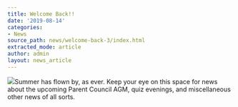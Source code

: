 ```yaml
---
title: Welcome Back!!
date: '2019-08-14'
categories:
- News
source_path: news/welcome-back-3/index.html
extracted_mode: article
author: admin
layout: news_article
---
```

[![](/assets/images/2019/08/HPS-vBlazer-Badge.jpg)](/assets/images/2019/08/HPS-vBlazer-Badge.jpg)Summer has flown by, as ever. Keep your eye on this space for news about the upcoming Parent Council AGM, quiz evenings, and miscellaneous other news of all sorts.
